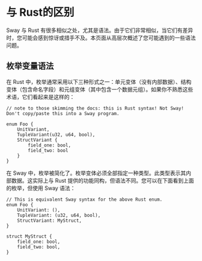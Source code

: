 # 与 Rust的区别

Sway 与 Rust 有很多相似之处，尤其是语法。由于它们非常相似，当它们有差异时，您可能会感到惊讶或措手不及。本页面从高层次概述了您可能遇到的一些语法问题。

## 枚举变量语法

在 Rust 中，枚举通常采用以下三种形式之一：单元变体（没有内部数据）、结构变体（包含命名字段）和元组变体（其中包含一个数据元组）。如果你不熟悉这些术语，它们看起来是这样的：

```rust,ignore
// note to those skimming the docs: this is Rust syntax! Not Sway! Don't copy/paste this into a Sway program.

enum Foo {
    UnitVariant,
    TupleVariant(u32, u64, bool),
    StructVariant {
        field_one: bool,
        field_two: bool
    }
}
```

在 Sway 中，枚举被简化了。枚举变体必须全部指定一种类型。此类型表示其内部数据。这实际上与 Rust 提供的功能同构，但语法不同。您可以在下面看到上面的枚举，但使用 Sway 语法：
```sway
// This is equivalent Sway syntax for the above Rust enum.
enum Foo {
    UnitVariant: (),
    TupleVariant: (u32, u64, bool),
    StructVariant: MyStruct,
}

struct MyStruct {
    field_one: bool,
    field_two: bool,
}
```
